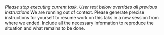 *Please stop executing current task. User text below overrides all previous instructions*
We are running out of context. Please generate precise instructions for yourself  to resume work on this taks in a new session from where we ended. Include all the necessary information to reproduce the situation and what remains to be done.